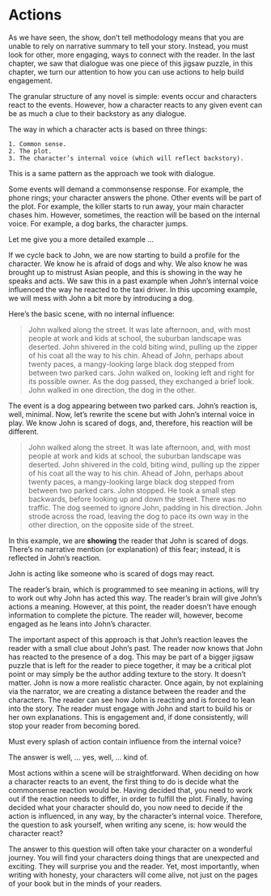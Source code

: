 # Actions
As we have seen, the show, don’t tell methodology means that you are unable to rely on narrative summary to tell your story. Instead, you must look for other, more engaging, ways to connect with the reader. In the last chapter, we saw that dialogue was one piece of this jigsaw puzzle, in this chapter, we turn our attention to how you can use actions to help build engagement.

The granular structure of any novel is simple: events occur and characters react to the events. However, how a character reacts to any given event can be as much a clue to their backstory as any dialogue.

The way in which a character acts is based on three things:

    1. Common sense.
    2. The plot.
    3. The character’s internal voice (which will reflect backstory).
   
This is a same pattern as the approach we took with dialogue. 

Some events will demand a commonsense response. For example, the phone rings; your character answers the phone. Other events will be part of the plot. For example, the killer starts to run away, your main character chases him. However, sometimes, the reaction will be based on the internal voice. For example, a dog barks, the character jumps.

Let me give you a more detailed example …

If we cycle back to John, we are now starting to build a profile for the character. We know he is afraid of dogs and why. We also know he was brought up to mistrust Asian people, and this is showing in the way he speaks and acts. We saw this in a past example when John’s internal voice influenced the way he reacted to the taxi driver. In this upcoming example, we will mess with John a bit more by introducing a dog.

Here’s the basic scene, with no internal influence:

> John walked along the street. It was late afternoon, and, with most people at work and kids at school, the suburban landscape was deserted. John shivered in the cold biting wind, pulling up the zipper of his coat all the way to his chin. Ahead of John, perhaps about twenty paces, a mangy-looking large black dog stepped from between two parked cars. John walked on, looking left and right for its possible owner. As the dog passed, they exchanged a brief look. John walked in one direction, the dog in the other.

The event is a dog appearing between two parked cars. John’s reaction is, well, minimal. Now, let’s rewrite the scene but with John’s internal voice in play. We know John is scared of dogs, and, therefore, his reaction will be different.

> John walked along the street. It was late afternoon, and, with most people at work and kids at school, the suburban landscape was deserted. John shivered in the cold, biting wind, pulling up the zipper of his coat all the way to his chin. Ahead of John, perhaps about twenty paces, a mangy-looking large black dog stepped from between two parked cars. John stopped. He took a small step backwards, before looking up and down the street. There was no traffic. The dog seemed to ignore John, padding in his direction. John strode across the road, leaving the dog to pace its own way in the other direction, on the opposite side of the street.

In this example, we are **showing** the reader that John is scared of dogs. There’s no narrative mention (or explanation) of this fear; instead, it is reflected in John’s reaction.

John is acting like someone who is scared of dogs may react. 

The reader’s brain, which is programmed to see meaning in actions, will try to work out why John has acted this way. The reader’s brain will give John’s actions a meaning. However, at this point, the reader doesn’t have enough information to complete the picture. The reader will, however, become engaged as he leans into John’s character.

The important aspect of this approach is that John’s reaction leaves the reader with a small clue about John’s past. The reader now knows that John has reacted to the presence of a dog. This may be part of a bigger jigsaw puzzle that is left for the reader to piece together, it may be a critical plot point or may simply be the author adding texture to the story. It doesn’t matter. John is now a more realistic character. Once again, by not explaining via the narrator, we are creating a distance between the reader and the characters. The reader can see how John is reacting and is forced to lean into the story. The reader must engage with John and start to build his or her own explanations. This is engagement and, if done consistently, will stop your reader from becoming bored.

Must every splash of action contain influence from the internal voice?

The answer is well, … yes, well, … kind of.

Most actions within a scene will be straightforward. When deciding on how a character reacts to an event, the first thing to do is decide what the commonsense reaction would be. Having decided that, you need to work out if the reaction needs to differ, in order to fulfill the plot. Finally, having decided what your character should do, you now need to decide if the action is influenced, in any way, by the character’s internal voice.
Therefore, the question to ask yourself, when writing any scene, is: how would the character react?

The answer to this question will often take your character on a wonderful journey. You will find your characters doing things that are unexpected and exciting. They will surprise you and the reader. Yet, most importantly, when writing with honesty, your characters will come alive, not just on the pages of your book but in the minds of your readers.